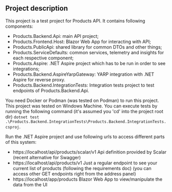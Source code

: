 ## Project description
This project is a test project for Products API.
It contains following components:
- Products.Backend.Api: main API project;
- Products.Frontend.Host: Blazor Web App for interacting with API;
- Products.PublicApi: shared library for common DTOs and other things;
- Products.ServiceDefaults: common services, telemetry and insights for each respective component;
- Products.Aspire: .NET Aspire project which has to be run in order to see integrations;
- Products.Backend.AspireYarpGateway: YARP integration with .NET Aspire for reverse proxy.
- Products.Backend.IntegrationTests: Integration tests project to test endpoints of Products.Backend.Api.

You need Docker or Podman (was tested on Podman) to run this project. This project was tested on Windows Machine.
You can execute tests by running the following command (it's assumed you 'cd' into the project root dir)
```dotnet test .\Products.Backend.IntegrationTests\Products.Backend.IntegrationTests.csproj```.

Run the .NET Aspire project and use following urls to access different parts of this system:
- https://localhost/api/products/scalar/v1  Api definition provided by Scalar (recent alternative for Swagger)
- https://localhost/api/products/v1  Just a regular endpoint to see your current list of products (following the requirements doc) (you can access other GET endpoints right from the address panel)
- https://localhost/app/products  Blazor Web App to view/manipulate the data from the UI
